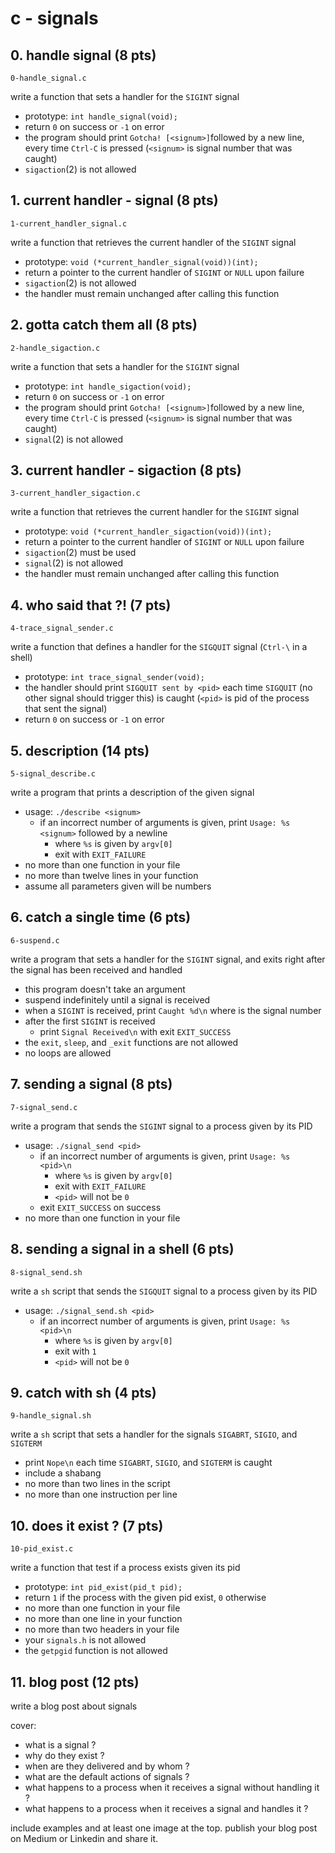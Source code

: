 # c - signals

## 0. handle signal (8 pts)

`0-handle_signal.c`

write a function that sets a handler for the `SIGINT` signal

- prototype: `int handle_signal(void);`
- return `0` on success or `-1` on error
- the program should print `Gotcha! [<signum>]`followed by a new line, every time
  `Ctrl-C` is pressed (`<signum>` is signal number that was caught)
- `sigaction`(2) is not allowed

## 1. current handler - signal (8 pts)

`1-current_handler_signal.c`

write a function that retrieves the current handler of the `SIGINT` signal

- prototype: `void (*current_handler_signal(void))(int);`
- return a pointer to the current handler of `SIGINT` or `NULL` upon failure
- `sigaction`(2) is not allowed
- the handler must remain unchanged after calling this function

## 2. gotta catch them all (8 pts)

`2-handle_sigaction.c`

write a function that sets a handler for the `SIGINT` signal

- prototype: `int handle_sigaction(void);`
- return `0` on success or `-1` on error
- the program should print `Gotcha! [<signum>]`followed by a new line, every
  time `Ctrl-C` is pressed (`<signum>` is signal number that was caught)
- `signal`(2) is not allowed

## 3. current handler - sigaction (8 pts)

`3-current_handler_sigaction.c`

write a function that retrieves the current handler for the `SIGINT` signal

- prototype: `void (*current_handler_sigaction(void))(int);`
- return a pointer to the current handler of `SIGINT` or `NULL` upon failure
- `sigaction`(2) must be used
- `signal`(2) is not allowed
- the handler must remain unchanged after calling this function

## 4. who said that ?! (7 pts)

`4-trace_signal_sender.c`

write a function that defines a handler for the `SIGQUIT` signal (`Ctrl-\` in a
shell)

- prototype: `int trace_signal_sender(void);`
- the handler should print `SIGQUIT sent by <pid>` each time `SIGQUIT` (no
  other signal should trigger this) is caught (`<pid>` is pid of the process
  that sent the signal)
- return `0` on success or `-1` on error

## 5. description (14 pts)

`5-signal_describe.c`

write a program that prints a description of the given signal

- usage: `./describe <signum>`
	- if an incorrect number of arguments is given, print `Usage: %s <signum>`
	  followed by a newline
		- where `%s` is given by `argv[0]`
		- exit with `EXIT_FAILURE`
- no more than one function in your file
- no more than twelve lines in your function
- assume all parameters given will be numbers

## 6. catch a single time (6 pts)

`6-suspend.c`

write a program that sets a handler for the `SIGINT` signal, and exits right
after the signal has been received and handled

- this program doesn't take an argument
- suspend indefinitely until a signal is received
- when a `SIGINT` is received, print `Caught %d\n` where is the signal number
- after the first `SIGINT` is received
	-  print `Signal Received\n` with exit `EXIT_SUCCESS`
- the `exit`, `sleep`, and `_exit` functions are not allowed
- no loops are allowed

## 7. sending a signal (8 pts)

`7-signal_send.c`

write a program that sends the `SIGINT` signal to a process given by its PID

- usage: `./signal_send <pid>`
	- if an incorrect number of arguments is given, print `Usage: %s <pid>\n`
		- where `%s` is given by `argv[0]`
		- exit with `EXIT_FAILURE`
		- `<pid>` will not be `0`
	- exit `EXIT_SUCCESS` on success
- no more than one function in your file

## 8. sending a signal in a shell (6 pts)

`8-signal_send.sh`

write a `sh` script that sends the `SIGQUIT` signal to a process given by its PID

- usage: `./signal_send.sh <pid>`
	- if an incorrect number of arguments is given, print `Usage: %s <pid>\n`
		- where `%s` is given by `argv[0]`
		- exit with `1`
		- `<pid>` will not be `0`

## 9. catch with sh (4 pts)

`9-handle_signal.sh`

write a `sh` script that sets a handler for the  signals `SIGABRT`, `SIGIO`, and
`SIGTERM`

- print `Nope\n` each time  `SIGABRT`, `SIGIO`, and `SIGTERM` is caught
- include a shabang
- no more than two lines in the script
- no more than one instruction per line

## 10. does it exist ? (7 pts)

`10-pid_exist.c`

write a  function that test if a process exists given its pid

- prototype: `int pid_exist(pid_t pid);`
- return `1` if the process with the given pid exist, `0` otherwise
- no more than one function in your file
- no more than one line in your function
- no more than two headers in your file
- your `signals.h` is not allowed
- the `getpgid` function is not allowed

## 11. blog post (12 pts)

write a blog post about signals

cover:
- what is a signal ?
- why do they exist ?
- when are they delivered and by whom ?
- what are the default actions of signals ?
- what happens to a process when it receives a signal without handling it ?
- what happens to a process when it receives a signal and handles it ?

include examples and at least one image at the top. publish your blog post on
Medium or Linkedin and share it.

